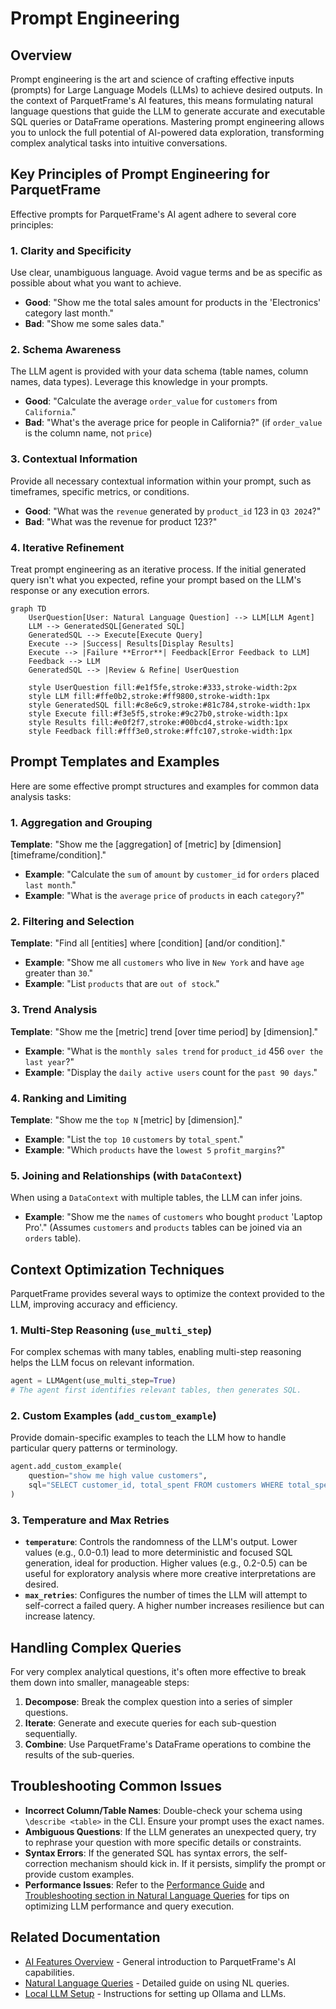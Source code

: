# Prompt Engineering

## Overview

Prompt engineering is the art and science of crafting effective inputs (prompts) for Large Language Models (LLMs) to achieve desired outputs. In the context of ParquetFrame's AI features, this means formulating natural language questions that guide the LLM to generate accurate and executable SQL queries or DataFrame operations. Mastering prompt engineering allows you to unlock the full potential of AI-powered data exploration, transforming complex analytical tasks into intuitive conversations.

## Key Principles of Prompt Engineering for ParquetFrame

Effective prompts for ParquetFrame's AI agent adhere to several core principles:

### 1. Clarity and Specificity

Use clear, unambiguous language. Avoid vague terms and be as specific as possible about what you want to achieve.

* **Good**: "Show me the total sales amount for products in the 'Electronics' category last month."
* **Bad**: "Show me some sales data."

### 2. Schema Awareness

The LLM agent is provided with your data schema (table names, column names, data types). Leverage this knowledge in your prompts.

* **Good**: "Calculate the average `order_value` for `customers` from `California`."
* **Bad**: "What's the average price for people in California?" (if `order_value` is the column name, not `price`)

### 3. Contextual Information

Provide all necessary contextual information within your prompt, such as timeframes, specific metrics, or conditions.

* **Good**: "What was the `revenue` generated by `product_id` 123 in `Q3 2024`?"
* **Bad**: "What was the revenue for product 123?"

### 4. Iterative Refinement

Treat prompt engineering as an iterative process. If the initial generated query isn't what you expected, refine your prompt based on the LLM's response or any execution errors.

```mermaid
graph TD
    UserQuestion[User: Natural Language Question] --> LLM[LLM Agent]
    LLM --> GeneratedSQL[Generated SQL]
    GeneratedSQL --> Execute[Execute Query]
    Execute --> |Success| Results[Display Results]
    Execute --> |Failure **Error**| Feedback[Error Feedback to LLM]
    Feedback --> LLM
    GeneratedSQL --> |Review & Refine| UserQuestion

    style UserQuestion fill:#e1f5fe,stroke:#333,stroke-width:2px
    style LLM fill:#ffe0b2,stroke:#ff9800,stroke-width:1px
    style GeneratedSQL fill:#c8e6c9,stroke:#81c784,stroke-width:1px
    style Execute fill:#f3e5f5,stroke:#9c27b0,stroke-width:1px
    style Results fill:#e0f2f7,stroke:#00bcd4,stroke-width:1px
    style Feedback fill:#fff3e0,stroke:#ffc107,stroke-width:1px
```

## Prompt Templates and Examples

Here are some effective prompt structures and examples for common data analysis tasks:

### 1. Aggregation and Grouping

**Template**: "Show me the [aggregation] of [metric] by [dimension] [timeframe/condition]."

* **Example**: "Calculate the `sum` of `amount` by `customer_id` for `orders` placed `last month`."
* **Example**: "What is the `average` `price` of `products` in each `category`?"

### 2. Filtering and Selection

**Template**: "Find all [entities] where [condition] [and/or condition]."

* **Example**: "Show me all `customers` who live in `New York` and have `age` greater than `30`."
* **Example**: "List `products` that are `out of stock`."

### 3. Trend Analysis

**Template**: "Show me the [metric] trend [over time period] by [dimension]."

* **Example**: "What is the `monthly sales trend` for `product_id` 456 `over the last year`?"
* **Example**: "Display the `daily active users` count for the `past 90 days`."

### 4. Ranking and Limiting

**Template**: "Show me the `top N` [metric] by [dimension]."

* **Example**: "List the `top 10` `customers` by `total_spent`."
* **Example**: "Which `products` have the `lowest 5` `profit_margins`?"

### 5. Joining and Relationships (with `DataContext`)

When using a `DataContext` with multiple tables, the LLM can infer joins.

* **Example**: "Show me the `names` of `customers` who bought `product` 'Laptop Pro'." (Assumes `customers` and `products` tables can be joined via an `orders` table).

## Context Optimization Techniques

ParquetFrame provides several ways to optimize the context provided to the LLM, improving accuracy and efficiency.

### 1. Multi-Step Reasoning (`use_multi_step`)

For complex schemas with many tables, enabling multi-step reasoning helps the LLM focus on relevant information.

```python
agent = LLMAgent(use_multi_step=True)
# The agent first identifies relevant tables, then generates SQL.
```

### 2. Custom Examples (`add_custom_example`)

Provide domain-specific examples to teach the LLM how to handle particular query patterns or terminology.

```python
agent.add_custom_example(
    question="show me high value customers",
    sql="SELECT customer_id, total_spent FROM customers WHERE total_spent > 10000 ORDER BY total_spent DESC"
)
```

### 3. Temperature and Max Retries

* **`temperature`**: Controls the randomness of the LLM's output. Lower values (e.g., 0.0-0.1) lead to more deterministic and focused SQL generation, ideal for production. Higher values (e.g., 0.2-0.5) can be useful for exploratory analysis where more creative interpretations are desired.
* **`max_retries`**: Configures the number of times the LLM will attempt to self-correct a failed query. A higher number increases resilience but can increase latency.

## Handling Complex Queries

For very complex analytical questions, it's often more effective to break them down into smaller, manageable steps:

1. **Decompose**: Break the complex question into a series of simpler questions.
2. **Iterate**: Generate and execute queries for each sub-question sequentially.
3. **Combine**: Use ParquetFrame's DataFrame operations to combine the results of the sub-queries.

## Troubleshooting Common Issues

* **Incorrect Column/Table Names**: Double-check your schema using `\describe <table>` in the CLI. Ensure your prompt uses the exact names.
* **Ambiguous Questions**: If the LLM generates an unexpected query, try to rephrase your question with more specific details or constraints.
* **Syntax Errors**: If the generated SQL has syntax errors, the self-correction mechanism should kick in. If it persists, simplify the prompt or provide custom examples.
* **Performance Issues**: Refer to the [Performance Guide](../performance.md) and [Troubleshooting section in Natural Language Queries](./nl-queries.md#troubleshooting) for tips on optimizing LLM performance and query execution.

## Related Documentation

* [AI Features Overview](./overview.md) - General introduction to ParquetFrame's AI capabilities.
* [Natural Language Queries](./nl-queries.md) - Detailed guide on using NL queries.
* [Local LLM Setup](./setup.md) - Instructions for setting up Ollama and LLMs.
